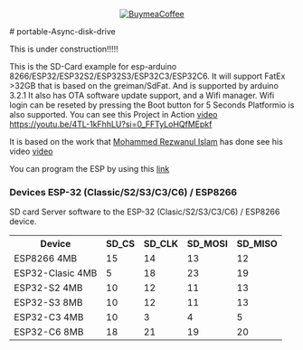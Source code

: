 <p align="center">
  <a href="https://buymeacoffee.com/emilespecialproducts">
    <img alt="BuymeaCoffee" src="https://www.buymeacoffee.com/assets/img/custom_images/orange_img.png">
  </a>
  
</p>
# portable-Async-disk-drive

This is under construction!!!!!


This is the SD-Card example for esp-arduino 8266/ESP32/ESP32S2/ESP32S3/ESP32C3/ESP32C6. 
It will support FatEx >32GB that is based on the greiman/SdFat.
And is supported by arduino 3.2.1
It also has OTA software update support, and a Wifi manager.
Wifi login can be reseted by pressing the Boot button for 5 Seconds 
Platformio is also supported.
You can see this Project in Action <a href="https://www.youtube.com/watch?v=zJP3Ie3nE7c&t=5s
"> video https://youtu.be/4TL-1kFhhLU?si=0_FFTyLoHQfMEpkf</a>

It is based on the work that 
<a href="https://github.com/shuzonudas/portable-disk-drive">Mohammed Rezwanul Islam</a>
has done see his video <a href="https://www.youtube.com/watch?v=zJP3Ie3nE7c&t=5s
"> video</a>

You can program the ESP by using this <a href="https://emilespecialproducts.github.io/ESP-SD-FatEx-Web-Server/upload.html">link</a>
<h3>Devices ESP-32 (Classic/S2/S3/C3/C6) / ESP8266</h3>
            <p>
              SD card Server software to the ESP-32 (Clasic/S2/S3/C3/C6) / ESP8266 device.
            </p>
            <table >
                <tr>
                    <th>Device</th>
                    <th>SD_CS</th>
                    <th>SD_CLK</th>
                    <th>SD_MOSI</th>
                    <th>SD_MISO</th>
                </tr>
                     <tr>
                    <td>ESP8266 4MB </td>
                    <td>15</td>
                    <td>14</td>
                    <td>13</td>
                    <td>12</td>
                </tr>
                <tr>
                    <td>ESP32-Clasic 4MB</td>
                    <td>5</td>
                    <td>18</td>
                    <td>23</td>
                    <td>19</td>                </tr>
                <tr>
                    <td>ESP32-S2 4MB</td>
                    <td>10</td>
                    <td>12</td>
                    <td>11</td>
                    <td>13</td>
                </tr>
                <tr>
                    <td>ESP32-S3 8MB</td>
                    <td>10</td>
                    <td>12</td>
                    <td>11</td>
                    <td>13</td>
                </tr>
                <tr>
                    <td>ESP32-C3 4MB</td>
                    <td>10</td>
                    <td>3</td>
                    <td>4</td>
                    <td>5</td>
                </tr>
                <tr>
                    <td>ESP32-C6 8MB</td>
                    <td>18</td>
                    <td>21</td>
                    <td>19</td>
                    <td>20</td>
                </tr>
            </table>


